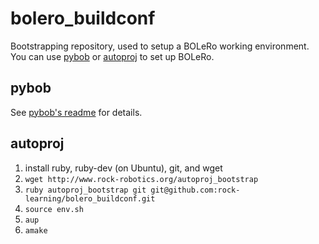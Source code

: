 # bolero_buildconf

Bootstrapping repository, used to setup a BOLeRo working environment.
You can use [pybob](https://github.com/rock-simulation/pybob) or
[autoproj](https://github.com/rock-core/autoproj) to set up BOLeRo.

## pybob

See [pybob's readme](https://github.com/rock-simulation/pybob) for details.

## autoproj

1. install ruby, ruby-dev (on Ubuntu), git, and wget
1. `wget http://www.rock-robotics.org/autoproj_bootstrap`
1. `ruby autoproj_bootstrap git git@github.com:rock-learning/bolero_buildconf.git`
1. `source env.sh`
1. `aup`
1. `amake`
